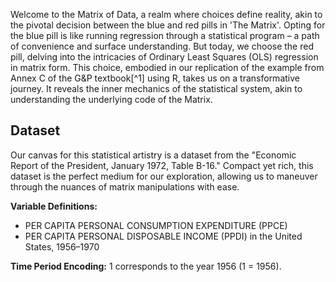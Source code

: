 
Welcome to the Matrix of Data, a realm where choices define reality, akin to the pivotal decision between the blue and red pills in 'The Matrix'. Opting for the blue pill is like running regression through a statistical program – a path of convenience and surface understanding. But today, we choose the red pill, delving into the intricacies of Ordinary Least Squares (OLS) regression in matrix form. This choice, embodied in our replication of the example from Annex C of the G&P textbook[^1] using R, takes us on a transformative journey. It reveals the inner mechanics of the statistical system, akin to understanding the underlying code of the Matrix. 

## Dataset

Our canvas for this statistical artistry is a dataset from the "Economic Report of the President, January 1972, Table B-16." Compact yet rich, this dataset is the perfect medium for our exploration, allowing us to maneuver through the nuances of matrix manipulations with ease. 

**Variable Definitions:**
- PER CAPITA PERSONAL CONSUMPTION EXPENDITURE (PPCE)
- PER CAPITA PERSONAL DISPOSABLE INCOME (PPDI) in the United States, 1956–1970

**Time Period Encoding:** 1 corresponds to the year 1956 (1 = 1956).
